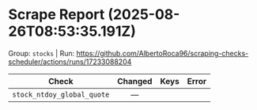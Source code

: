 # Scrape Report (2025-08-26T08:53:35.191Z)

Group: `stocks`  |  Run: https://github.com/AlbertoRoca96/scraping-checks-scheduler/actions/runs/17233088204

| Check | Changed | Keys | Error |
|---|:---:|:--|:--|
| `stock_ntdoy_global_quote` | — |  |  |
